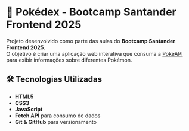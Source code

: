 # 📱 Pokédex - Bootcamp Santander Frontend 2025

Projeto desenvolvido como parte das aulas do **Bootcamp Santander Frontend 2025**.  
O objetivo é criar uma aplicação web interativa que consuma a [PokéAPI](https://pokeapi.co/) para exibir informações sobre diferentes Pokémon.

## 🛠️ Tecnologias Utilizadas

- **HTML5**
- **CSS3**
- **JavaScript**
- **Fetch API** para consumo de dados
- **Git & GitHub** para versionamento
